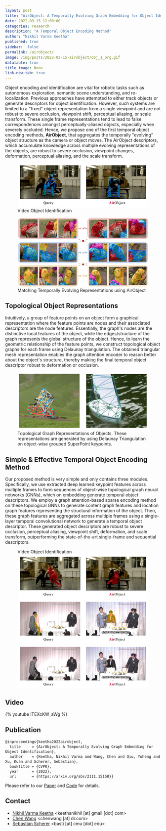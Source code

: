 ```yaml
---
layout: post
title: "AirObject: A Temporally Evolving Graph Embedding for Object Identification"
date: 2022-03-15 12:00:00
categories: research
description: "A Temporal Object Encoding Method"
author: "Nikhil Varma Keetha"
published: true
sidebar:  false
permalink: /airobject/
image: /img/posts/2022-03-15-airobject/obj_1_org.gif
datatable: true
title_image: None
link-new-tab: true
---
```


Object encoding and identification are vital for robotic tasks such as autonomous exploration, semantic scene understanding, and re-localization. Previous approaches have attempted to either track objects or generate descriptors for object identification. However, such systems are limited to a "fixed" object representation from a single viewpoint and are not robust to severe occlusion, viewpoint shift, perceptual aliasing, or scale transform. These single frame representations tend to lead to false correspondences amongst perceptually-aliased objects, especially when severely occluded. Hence, we propose one of the first temporal object encoding methods, **AirObject**, that aggregates the temporally "evolving" object structure as the camera or object moves. The AirObject descriptors, which accumulate knowledge across multiple evolving representations of the objects, are robust to severe occlusion, viewpoint changes, deformation, perceptual aliasing, and the scale transform.

<figure>
    <img src="/img/posts/2022-03-15-airobject/obj_1_org.gif" />
    <figcaption>
       Video Object Identification
    </figcaption>
</figure>

<figure>
    <img src="/img/posts/2022-03-15-airobject/overview.jpg" />
    <figcaption>
        Matching Temporally Evolving Representations using AirObject
    </figcaption>
</figure>

## Topological Object Representations

Intuitively, a group of feature points on an object form a graphical representation where the feature points are nodes and their associated descriptors are the node features. Essentially, the graph's nodes are the distinctive local features of the object, while the edges/structure of the graph represents the global structure of the object. Hence, to learn the geometric relationship of the feature points, we construct topological object graphs for each frame using Delaunay triangulation. The obtained triangular mesh representation enables the graph attention encoder to reason better about the object's structure, thereby making the final temporal object descriptor robust to deformation or occlusion.

<figure>
    <img src="/img/posts/2022-03-15-airobject/triangulation.png" />
    <figcaption>
        Topological Graph Representations of Objects. These representations are generated by using Delaunay Triangulation on object-wise grouped SuperPoint keypoints.
    </figcaption>
</figure>

## Simple & Effective Temporal Object Encoding Method

Our proposed method is very simple and only contains three modules. Specifically, we use extracted deep learned keypoint features across multiple frames to form sequences of object-wise topological graph neural networks (GNNs), which on embedding generate temporal object descriptors. We employ a graph attention-based sparse encoding method on these topological GNNs to generate content graph features and location graph features representing the structural information of the object. Then, these graph features are aggregated across multiple frames using a single-layer temporal convolutional network to generate a temporal object descriptor. These generated object descriptors are robust to severe occlusion, perceptual aliasing, viewpoint shift, deformation, and scale transform, outperforming the state-of-the-art single-frame and sequential descriptors.

<figure>
    <figcaption>
       Video Object Identification
    </figcaption>
    <img src="/img/posts/2022-03-15-airobject/obj_2.gif" />
    <img src="/img/posts/2022-03-15-airobject/obj_3.gif" />
    <img src="/img/posts/2022-03-15-airobject/obj_4.gif" />
</figure>

## Video

{% youtube lTEXcKW_aWg %}

## Publication

```
@inproceedings{keetha2022airobject,
  title     = {AirObject: A Temporally Evolving Graph Embedding for Object Identification},
  author    = {Keetha, Nikhil Varma and Wang, Chen and Qiu, Yuheng and Xu, Kuan and Scherer, Sebastian}, 
  booktitle = {CVPR},
  year      = {2022},
  url       = {https://arxiv.org/abs/2111.15150}}
```

Please refer to our [Paper](https://arxiv.org/abs/2111.15150) and [Code](https://github.com/Nik-V9/AirObject) for details.

## Contact

 - [Nikhil Varma Keetha](https://nik-v9.github.io/) <keethanikhil [at] gmail [dot] com>
 - [Chen Wang](https://chenwang.site) <chenwang [at] dr.com>
 - [Sebastian Scherer](http://theairlab.org/team/sebastian/) <basti [at] cmu [dot] edu>
